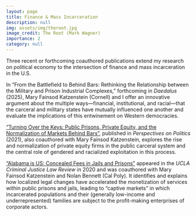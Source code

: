 ```yaml
---
layout: page
title: Finance & Mass Incarceration
description: null
img: assets/img/theroot.jpg
image_credit: The Root (Mark Wagner)
importance: 2
category: null
---
```


Three recent or forthcoming coauthored publications extend my research on political economy to the intersection of finance and mass incarceration in the U.S.

In “From the Battlefield to Behind Bars: Rethinking the Relationship between the Military and Prison Industrial Complexes,” forthcoming in <em>Daedalus</em> (2025), Mary Fainsod Katzenstein (Cornell) and I offer an innovative argument about the multiple ways—financial, institutional, and racial—that the carceral and military states have mutually influenced one another and evaluate the implications of this entwinement on Western democracies.

<a href="https://doi.org/10.1017/S1537592721002218" class="pink-link" target="_blank" rel="noopener">“Turning Over the Keys: Public Prisons, Private Equity, and the Normalization of Markets Behind Bars”</a>, published in <em>Perspectives on Politics</em> (2021), also coauthored with Mary Fainsod Katzenstein, explores the rise and normalization of private equity firms in the public carceral system and the central role of gendered and racialized exploitation in this process. 

<a href="https://escholarship.org/uc/item/7cg3q309" class="pink-link" target="_blank" rel="noopener">“Alabama is US: Concealed Fees in Jails and Prisons”</a> appeared in the <em>UCLA Criminal Justice Law Review</em> in 2020 and was coauthored with Mary Fainsod Katzenstein and Nolan Bennett (Cal Poly). It identifies and explains how localized legal changes have accelerated the monetization of services within public prisons and jails, leading to “captive markets” in which incarcerated populations and their (generally low-income and underrepresented) families are subject to the profit-making enterprises of corporate actors. 